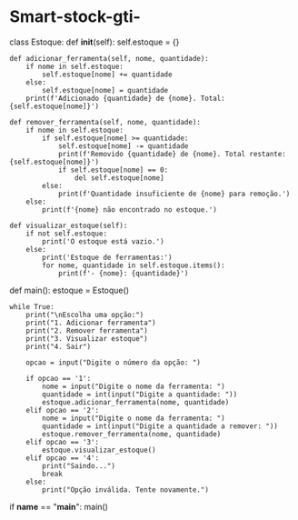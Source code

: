 # Smart-stock-gti-
class Estoque:
    def __init__(self):
        self.estoque = {}

    def adicionar_ferramenta(self, nome, quantidade):
        if nome in self.estoque:
            self.estoque[nome] += quantidade
        else:
            self.estoque[nome] = quantidade
        print(f'Adicionado {quantidade} de {nome}. Total: {self.estoque[nome]}')

    def remover_ferramenta(self, nome, quantidade):
        if nome in self.estoque:
            if self.estoque[nome] >= quantidade:
                self.estoque[nome] -= quantidade
                print(f'Removido {quantidade} de {nome}. Total restante: {self.estoque[nome]}')
                if self.estoque[nome] == 0:
                    del self.estoque[nome]
            else:
                print(f'Quantidade insuficiente de {nome} para remoção.')
        else:
            print(f'{nome} não encontrado no estoque.')

    def visualizar_estoque(self):
        if not self.estoque:
            print('O estoque está vazio.')
        else:
            print('Estoque de ferramentas:')
            for nome, quantidade in self.estoque.items():
                print(f'- {nome}: {quantidade}')


def main():
    estoque = Estoque()

    while True:
        print("\nEscolha uma opção:")
        print("1. Adicionar ferramenta")
        print("2. Remover ferramenta")
        print("3. Visualizar estoque")
        print("4. Sair")

        opcao = input("Digite o número da opção: ")

        if opcao == '1':
            nome = input("Digite o nome da ferramenta: ")
            quantidade = int(input("Digite a quantidade: "))
            estoque.adicionar_ferramenta(nome, quantidade)
        elif opcao == '2':
            nome = input("Digite o nome da ferramenta: ")
            quantidade = int(input("Digite a quantidade a remover: "))
            estoque.remover_ferramenta(nome, quantidade)
        elif opcao == '3':
            estoque.visualizar_estoque()
        elif opcao == '4':
            print("Saindo...")
            break
        else:
            print("Opção inválida. Tente novamente.")

if __name__ == "__main__":
    main()
